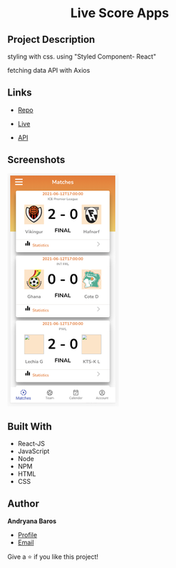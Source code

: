 <h1 align="center">Live Score Apps</h1>


## Project Description



styling with css. using "Styled Component- React"


fetching data API with Axios

## Links

- [Repo](https://github.com/AndryanaBaros/livescore-apps)

- [Live](https://stackblitz.com/edit/technical-testt-andriana?file=src%2Fstyle.css)

- [API](https://client.elevenscore.com/swagger/index.html )

## Screenshots

<img src="public/images/sc.png" width="250">


## Built With

- React-JS
- JavaScript
- Node
- NPM
- HTML
- CSS


## Author

**Andryana Baros**

- [Profile](https://github.com/andryanabaros "Andryana Baros")
- [Email](mailto:andry.baros@gmail.com?subject=Hi "Hi!")


Give a ⭐️ if you like this project!
